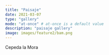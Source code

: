 ```yaml
---
title: "Paisaje"
date: 2021-03-07
type: "gallery"
mode: "at-once" # at-once is a default value
description: "paisaje gallery"
image: images/feature2/bam.png
---
```

Cepeda la Mora